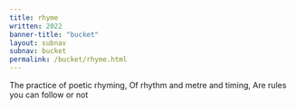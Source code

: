 ```yaml
---
title: rhyme
written: 2022
banner-title: "bucket" 
layout: subnav
subnav: bucket
permalink: /bucket/rhyme.html
---
```


<div class="poem">
The practice of poetic rhyming,  
Of rhythm and metre and timing,  
Are rules you can follow  
or not
</div>
